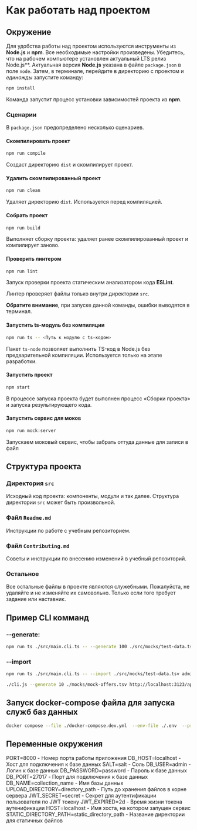 # Как работать над проектом

## Окружение

Для удобства работы над проектом используются инструменты из **Node.js** и **npm**. Все необходимые настройки произведены. Убедитесь, что на рабочем компьютере установлен актуальный LTS релиз Node.js**. Актуальная версия **Node.js** указана в файле `package.json` в поле `node`. Затем, в терминале, перейдите в директорию с проектом и _единожды_ запустите команду:

```bash
npm install
```

Команда запустит процесс установки зависимостей проекта из **npm**.

### Сценарии

В `package.json` предопределено несколько сценариев.

#### Скомпилировать проект

```bash
npm run compile
```

Создаст директорию `dist` и скомпилирует проект.

#### Удалить скомпилированный проект

```bash
npm run clean
```

Удаляет директорию `dist`. Используется перед компиляцией.

#### Собрать проект

```bash
npm run build
```

Выполняет сборку проекта: удаляет ранее скомпилированный проект и компилирует заново.

#### Проверить линтером

```bash
npm run lint
```

Запуск проверки проекта статическим анализатором кода **ESLint**.

Линтер проверяет файлы только внутри директории `src`.

**Обратите внимание**, при запуске данной команды, ошибки выводятся в терминал.

#### Запустить ts-модуль без компиляции

```bash
npm run ts -- <Путь к модулю с ts-кодом>
```

Пакет `ts-node` позволяет выполнить TS-код в Node.js без предварительной компиляции. Используется только на этапе разработки.

#### Запустить проект

```bash
npm start
```

В процессе запуска проекта будет выполнен процесс «Сборки проекта» и запуска результирующего кода.

#### Запустить сервис для моков

```bash
npm run mock:server
```

Запускаем моковый сервис, чтобы забрать оттуда данные для записи в файл

## Структура проекта

### Директория `src`

Исходный код проекта: компоненты, модули и так далее. Структура директории `src` может быть произвольной.

### Файл `Readme.md`

Инструкции по работе с учебным репозиторием.

### Файл `Contributing.md`

Советы и инструкции по внесению изменений в учебный репозиторий.

### Остальное

Все остальные файлы в проекте являются служебными. Пожалуйста, не удаляйте и не изменяйте их самовольно. Только если того требует задание или наставник.

## Пример CLI комманд

### --generate: 

```bash
npm run ts ./src/main.cli.ts -- --generate 100 ./src/mocks/test-data.tsv http://localhost:3123/api
```

### --import

```bash
npm run ts ./src/main.cli.ts -- --import ./src/mocks/test-data.tsv admin test localhost six-cities secret
```

```bash
./cli.js --generate 10 ./mocks/mock-offers.tsv http://localhost:3123/api
```

## Запуск docker-compose файла для запуска служб баз данных

```bash
docker compose --file ./docker-compose.dev.yml  --env-file ./.env  --project-name "six-cities" up -d
```

## Переменные окружения

PORT=8000 - Номер порта работы приложения
DB_HOST=localhost - Хост для подключения к базе данных
SALT=salt - Соль 
DB_USER=admin - Логин к базе данных
DB_PASSWORD=password - Пароль к базе данных
DB_PORT=27017 - Порт для подключения к базе данных
DB_NAME=collection_name - Имя базы данных
UPLOAD_DIRECTORY=directory_path - Путь до хранения файлов в корне сервера
JWT_SECRET=secret - Секрет для аутентификации пользователя по JWT токену
JWT_EXPIRED=2d - Время жизни токена аутенификации
HOST=localhost - Имя хоста, на котором запущен сервис
STATIC_DIRECTORY_PATH=static_directory_path - Название директории для статичных файлов


